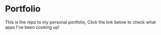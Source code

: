 # Portfolio

This is the repo to my personal portfolio,
Click the link below to check what apps I've been cooking up!
